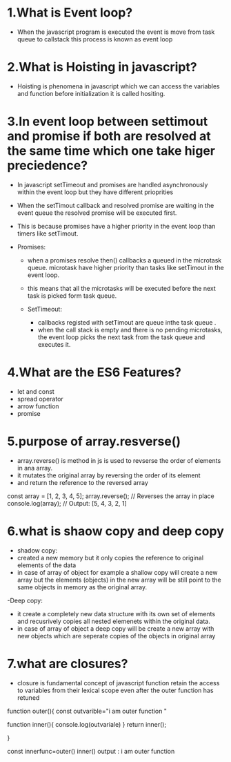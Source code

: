 # 1.What is Event loop?
- When the javascript program is executed the event is move from task queue to callstack this process is known as event loop 

# 2.What is Hoisting in javascript?
- Hoisting is phenomena in javascript which we can access the variables and function before initialization it is called hositing.

# 3.In event loop between settimout and promise if both are resolved at the same time which one take higer preciedence?
- In javascript setTimeout and promises are handled asynchronously within the event loop but they have different prioprities
- When the setTimout callback and resolved promise are waiting in the event queue the resolved promise will be executed first.
- This is because promises have a higher priority in the event loop than timers like setTimout.

- Promises: 
  - when a promises resolve then() callbacks a queued in the microtask queue. microtask have higher priority than tasks like setTimout in the event loop.
  - this means that all the microtasks will be executed before the next task is picked form task queue.

  - SetTimeout: 
    - callbacks registed with setTimout are queue inthe task queue .
    - when the call stack is empty and there is no pending microtasks, the event loop picks the next task from the task queue and executes it.

# 4.What are the ES6 Features?
- let and const 
- spread operator 
- arrow function 
- promise

# 5.purpose of array.resverse()
- array.reverse() is method in js is used to revserse the order of elements in ana array.
- it mutates the original array by reversing the order of its element
- and return the reference to the reversed array

const array = [1, 2, 3, 4, 5];
array.reverse(); // Reverses the array in place
console.log(array); // Output: [5, 4, 3, 2, 1]

# 6.what is shaow copy and deep copy
- shadow copy:
 - created a new memory but it only copies the reference to original elements of the data 
- in case of array of object for example 
 a shallow copy will create a new array but the elements (objects) in the new array will be still point to the same objects in memory as the original array.

 -Deep copy:
   - it create a completely new data structure with its own set of elements and recusrively copies all nested elemenets within the original data.
   - in case of array of object a deep copy will be create a new array with new objects which are seperate copies of the objects in original array

# 7.what are closures?
- closure is fundamental concept of javascript function retain the access to variables from their lexical scope even after the outer function has retuned

function outer(){
    const outvarible="i am outer function "

function inner(){
    console.log(outvariale) 
}
return inner(); 

}

const innerfunc=outer()
inner() 
output : i am outer function






















